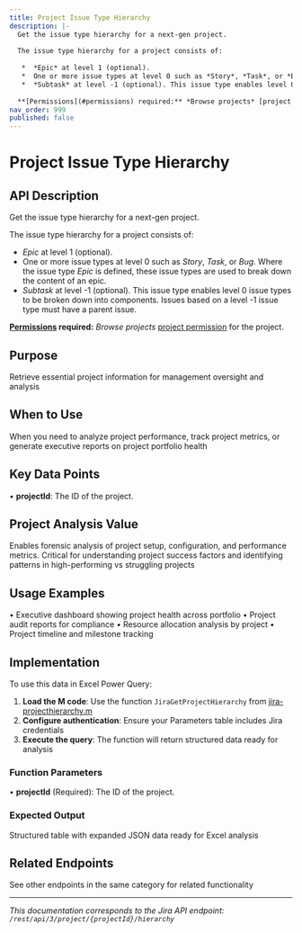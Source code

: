 ```yaml
---
title: Project Issue Type Hierarchy
description: |-
  Get the issue type hierarchy for a next-gen project.
  
  The issue type hierarchy for a project consists of:
  
   *  *Epic* at level 1 (optional).
   *  One or more issue types at level 0 such as *Story*, *Task*, or *Bug*. Where the issue type *Epic* is defined, these issue types are used to break down the content of an epic.
   *  *Subtask* at level -1 (optional). This issue type enables level 0 issue types to be broken down into components. Issues based on a level -1 issue type must have a parent issue.
  
  **[Permissions](#permissions) required:** *Browse projects* [project permission](https://confluence.atlassian.com/x/yodKLg) for the project.
nav_order: 999
published: false
---
```


# Project Issue Type Hierarchy

## API Description
Get the issue type hierarchy for a next-gen project.

The issue type hierarchy for a project consists of:

 *  *Epic* at level 1 (optional).
 *  One or more issue types at level 0 such as *Story*, *Task*, or *Bug*. Where the issue type *Epic* is defined, these issue types are used to break down the content of an epic.
 *  *Subtask* at level -1 (optional). This issue type enables level 0 issue types to be broken down into components. Issues based on a level -1 issue type must have a parent issue.

**[Permissions](#permissions) required:** *Browse projects* [project permission](https://confluence.atlassian.com/x/yodKLg) for the project.

## Purpose
Retrieve essential project information for management oversight and analysis

## When to Use
When you need to analyze project performance, track project metrics, or generate executive reports on project portfolio health

## Key Data Points
• **projectId**: The ID of the project.

## Project Analysis Value
Enables forensic analysis of project setup, configuration, and performance metrics. Critical for understanding project success factors and identifying patterns in high-performing vs struggling projects

## Usage Examples
• Executive dashboard showing project health across portfolio
• Project audit reports for compliance
• Resource allocation analysis by project
• Project timeline and milestone tracking

## Implementation
To use this data in Excel Power Query:

1. **Load the M code**: Use the function `JiraGetProjectHierarchy` from [jira-projecthierarchy.m](../assets/jira-projecthierarchy.m)
2. **Configure authentication**: Ensure your Parameters table includes Jira credentials
3. **Execute the query**: The function will return structured data ready for analysis

### Function Parameters
• **projectId** (Required): The ID of the project.

### Expected Output
Structured table with expanded JSON data ready for Excel analysis

## Related Endpoints
See other endpoints in the same category for related functionality

---
*This documentation corresponds to the Jira API endpoint: `/rest/api/3/project/{projectId}/hierarchy`*
